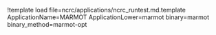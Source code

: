 !template load file=ncrc/applications/ncrc_runtest.md.template ApplicationName=MARMOT ApplicationLower=marmot binary=marmot binary_method=marmot-opt
